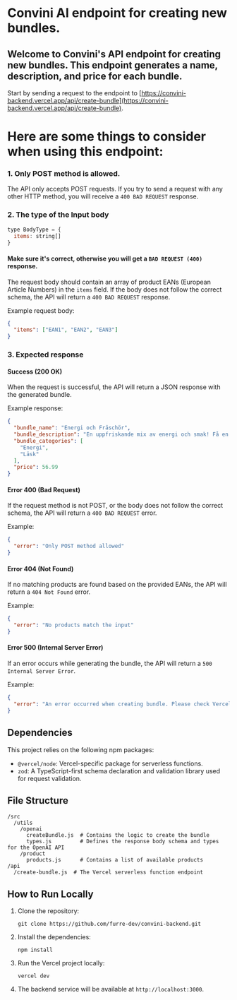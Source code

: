 
# Convini AI endpoint for creating new bundles.

## Welcome to Convini's API endpoint for creating new bundles. This endpoint generates a name, description, and price for each bundle.

Start by sending a request to the endpoint to [https://convini-backend.vercel.app/api/create-bundle](https://convini-backend.vercel.app/api/create-bundle).

# Here are some things to consider when using this endpoint:

### 1. Only POST method is allowed.

The API only accepts POST requests. If you try to send a request with any other HTTP method, you will receive a `400 BAD REQUEST` response.

### 2. The type of the Input body

```javascript
type BodyType = {
  items: string[]
}
```

#### Make sure it's correct, otherwise you will get a `BAD REQUEST (400)` response.

The request body should contain an array of product EANs (European Article Numbers) in the `items` field. If the body does not follow the correct schema, the API will return a `400 BAD REQUEST` response.

Example request body:

```json
{
  "items": ["EAN1", "EAN2", "EAN3"]
}
```

### 3. Expected response

#### Success (200 OK)

When the request is successful, the API will return a JSON response with the generated bundle.  

Example response:

```json
{
  "bundle_name": "Energi och Fräschör",
  "bundle_description": "En uppfriskande mix av energi och smak! Få en kick med Red Bull, njut av den klassiska Coca-Cola och fräscha upp dig med en mango-aloe vera-dryck. Perfekt för en energifylld dag!",
  "bundle_categories": [
    "Energi",
    "Läsk"
  ],
  "price": 56.99
}
```

#### Error 400 (Bad Request)

If the request method is not POST, or the body does not follow the correct schema, the API will return a `400 BAD REQUEST` error. 

Example:

```json
{
  "error": "Only POST method allowed"
}
```

#### Error 404 (Not Found)

If no matching products are found based on the provided EANs, the API will return a `404 Not Found` error. 

Example:

```json
{
  "error": "No products match the input"
}
```

#### Error 500 (Internal Server Error)

If an error occurs while generating the bundle, the API will return a `500 Internal Server Error`. 

Example:

```json
{
  "error": "An error occurred when creating bundle. Please check Vercel logs."
}
```

## Dependencies

This project relies on the following npm packages:

- `@vercel/node`: Vercel-specific package for serverless functions.
- `zod`: A TypeScript-first schema declaration and validation library used for request validation.

## File Structure

```
/src
  /utils
    /openai
      createBundle.js  # Contains the logic to create the bundle
      types.js         # Defines the response body schema and types for the OpenAI API
    /product
      products.js      # Contains a list of available products
/api
  /create-bundle.js  # The Vercel serverless function endpoint
```

## How to Run Locally

1. Clone the repository:
   ```
   git clone https://github.com/furre-dev/convini-backend.git
   ```

2. Install the dependencies:
   ```
   npm install
   ```

3. Run the Vercel project locally:
   ```
   vercel dev
   ```

4. The backend service will be available at `http://localhost:3000`.

